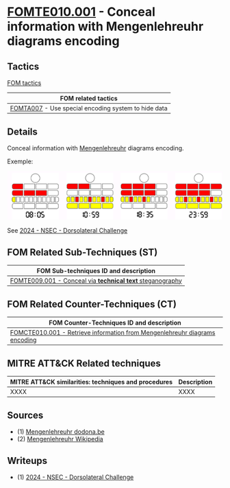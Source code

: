 # [FOMTE010.001](https://github.com/blue101010/FOM/blob/main/techniques/FOMTE010.001.md) - Conceal information with Mengenlehreuhr diagrams encoding


## Tactics

[FOM tactics](https://github.com/blue101010/FOM/blob/main/tactics/tactics.md)

| FOM related tactics  |
| --------------------------------------- |
| [FOMTA007](https://github.com/blue101010/FOM/blob/main/tactics/FOMTA007.md) -  Use special encoding system to hide data |

## Details

 Conceal information with [Mengenlehreuhr](https://en.wikipedia.org/wiki/Mengenlehreuhr) diagrams encoding.

Exemple:

 ![alt text](image.png)
 
 See [2024 - NSEC -  Dorsolateral Challenge](https://github.com/blue101010/writeups/blob/main/2024/NSEC/Dorsolateral/dorsolateral.md)

## FOM Related Sub-Techniques (ST)

| FOM Sub-techniques ID and description  |
| --------------------------------------- |
| [FOMTE009.001 - Conceal via **technical text** steganography](https://github.com/blue101010/FOM/blob/main/countertechniques/FOMCTE001.md)   |

## FOM Related Counter-Techniques (CT)

| FOM Counter-Techniques ID and description  |
| --------------------------------------- |
| [FOMCTE010.001 - Retrieve information from Mengenlehreuhr diagrams encoding](https://github.com/blue101010/FOM/blob/main/countertechniques/FOMCTE010.001.md)   |


## MITRE ATT&CK Related techniques

|  MITRE ATT&CK similarities: techniques and procedures |       Description               |
| --------------------------------------------------- | ----------------------------------|
| XXXX | XXXX |


## Sources

- (1) [Mengenlehreuhr dodona.be](https://dodona.be/en/courses/1/series/279/activities/527398301/)
- (2) [Mengenlehreuhr Wikipedia](https://en.wikipedia.org/wiki/Mengenlehreuhr)

## Writeups 

 - (1) [2024 - NSEC -  Dorsolateral Challenge](https://github.com/blue101010/writeups/blob/main/2024/NSEC/Dorsolateral/dorsolateral.md)